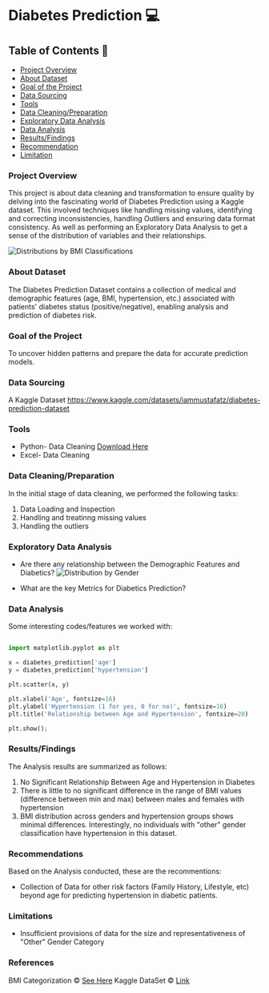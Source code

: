 # Diabetes Prediction 💻

## Table of Contents 📖
- [Project Overview](#project-overview)
- [About Dataset](#about-dataset)
- [Goal of the Project](#goal-of-the-project)
- [Data Sourcing](#data-sourcing)
- [Tools](#tools)
- [Data Cleaning/Preparation](#data-cleaning-preparation)
- [Exploratory Data Analysis](#exploratory-data-analysis)
- [Data Analysis](#data-analysis)
- [Results/Findings](#results-findings)
- [Recommendation](#recommendation)
- [Limitation](#limitation)

### Project Overview
This project is about data cleaning and transformation to ensure quality by delving into the fascinating world of Diabetes Prediction using a Kaggle dataset. This involved techniques like handling missing values, identifying and correcting inconsistencies, handling Outliers and ensuring data format consistency. As well as performing an Exploratory Data Analysis to get a sense of the distribution of variables and their relationships.

![Distributions by BMI Classifications](https://github.com/MAishatLola/Python-Data-Cleaning-EDA/assets/148435526/121d1d5c-eaa0-43d9-ba0b-bfff22924698)

### About Dataset 
The Diabetes Prediction Dataset contains a collection of medical and demographic features (age, BMI, hypertension, etc.) associated with patients' diabetes status (positive/negative), enabling analysis and prediction of diabetes risk.
### Goal of the Project
To uncover hidden patterns and prepare the data for accurate prediction models.
### Data Sourcing
A Kaggle Dataset https://www.kaggle.com/datasets/iammustafatz/diabetes-prediction-dataset
### Tools 
- Python- Data Cleaning [Download Here](https://drive.google.com/file/d/1J7L7S_bAnm8VgGm9fcQ85FSG7c6UjONo/view?usp=sharing)
- Excel- Data Cleaning

  
### Data Cleaning/Preparation

In the initial stage of data cleaning, we performed the following tasks:
1. Data Loading and Inspection
2. Handling and treatinng missing values
3. Handling the outliers


### Exploratory Data Analysis
 - Are there any relationship between the Demographic Features and Diabetics?
   ![Distribution by Gender](https://github.com/MAishatLola/Python-Data-Cleaning-EDA/assets/148435526/5bf3eb05-658f-42d6-87a7-e78a20dd1eab)

 - What are the key Metrics for Diabetics Prediction?

### Data Analysis

Some interesting codes/features we worked with:

```python

import matplotlib.pyplot as plt

x = diabetes_prediction['age']
y = diabetes_prediction['hypertension']

plt.scatter(x, y)

plt.xlabel('Age', fontsize=16)
plt.ylabel('Hypertension (1 for yes, 0 for no)', fontsize=16)
plt.title('Relationship between Age and Hypertension', fontsize=20)

plt.show();
```
### Results/Findings
The Analysis results are summarized as follows:
1. No Significant Relationship Between Age and Hypertension in Diabetes
2. There is little to no significant difference in the range of BMI values (difference between min and max) between males and females with hypertension
3. BMI distribution across genders and hypertension groups shows minimal differences. Interestingly, no individuals with "other" gender classification have hypertension in this dataset.

### Recommendations
Based on the Analysis conducted, these are the recommentions:

- Collection of Data for other risk factors (Family History, Lifestyle, etc) beyond age for predicting hypertension in diabetic patients.

### Limitations
- Insufficient provisions of data for the size and representativeness of "Other" Gender Category

### References
BMI Categorization ©️ [See Here](https://www.cdc.gov/obesity/basics/adult-defining.html)
Kaggle DataSet ©️  [Link](https://www.kaggle.com/datasets/iammustafatz/diabetes-prediction-dataset) 


